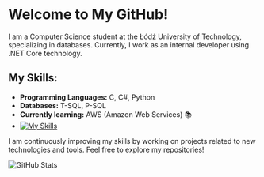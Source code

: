 # Welcome to My GitHub!

I am a Computer Science student at the Łódź University of Technology, specializing in databases. Currently, I work as an internal developer using .NET Core technology.

## My Skills:

- **Programming Languages:** C, C#, Python
- **Databases:** T-SQL, P-SQL
- **Currently learning:** AWS (Amazon Web Services) :books:
- [![My Skills](https://skillicons.dev/icons?i=c,cs,dotnet,docker,kafka,py,opencv,aws,flutter&perline=10)](https://skillicons.dev)


I am continuously improving my skills by working on projects related to new technologies and tools. Feel free to explore my repositories!

![GitHub Stats](https://github-readme-stats.vercel.app/api?username=Osiek2k3&count_private=true&show_icons=true&hide_title=true&hide=prs)
